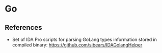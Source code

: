 # Go

## References
- Set of IDA Pro scripts for parsing GoLang types information stored in compiled binary: https://github.com/sibears/IDAGolangHelper

